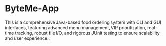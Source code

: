 # ByteMe-App
This is a comprehensive Java-based food ordering system with CLI and GUI interfaces, featuring advanced menu management, VIP prioritization, real-time tracking, robust file I/O, and rigorous JUnit testing to ensure scalability and user experience..
